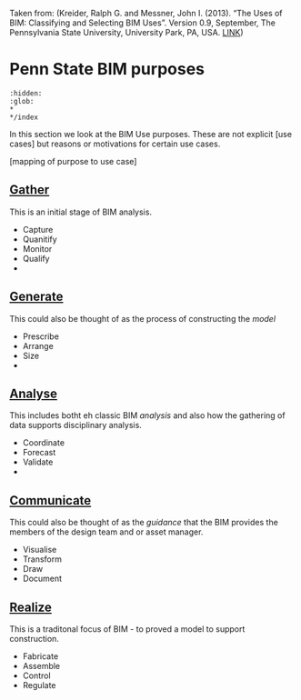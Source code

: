 Taken from: (Kreider, Ralph G. and Messner, John I. (2013). “The Uses of BIM: Classifying and Selecting BIM Uses”. 
Version 0.9, September, The Pennsylvania State University, University Park, PA, USA. [LINK](http://bim.psu.edu))

# Penn State BIM purposes

```{toctree}
:hidden:
:glob:
*
*/index
```

In this section we look at the BIM Use purposes. These are not explicit [use cases] but reasons or motivations for certain use cases.

[mapping of purpose to use case]


## [Gather](Gather)
This is an initial stage of BIM analysis.
* Capture
* Quanitify
* Monitor
* Qualify
* 
## [Generate](Generate)
This could also be thought of as the process of constructing the *model*
* Prescribe
* Arrange
* Size
* 
## [Analyse](Analyse)
This includes botht eh classic BIM *analysis* and also how the gathering of data supports disciplinary analysis.
* Coordinate
* Forecast
* Validate
* 
## [Communicate](Communicate)
This could also be thought of as the *guidance* that the BIM provides the members of the design team and or asset manager.
* Visualise
* Transform
* Draw
* Document
## [Realize](Realize)
This is a traditonal focus of BIM - to proved a model to support construction.
* Fabricate
* Assemble
* Control
* Regulate
